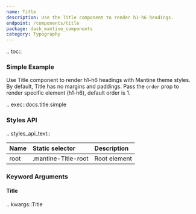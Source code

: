 ```yaml
---
name: Title
description: Use the Title component to render h1-h6 headings.
endpoint: /components/title
package: dash_mantine_components
category: Typography
---
```


.. toc::

### Simple Example

Use Title component to render h1-h6 headings with Mantine theme styles. By default, Title has no margins and paddings.
Pass the `order` prop to render specific element (h1-h6), default order is 1.

.. exec::docs.title.simple

### Styles API

.. styles_api_text::

| Name        | Static selector     | Description                                      |
|:------------|:--------------------|:-------------------------------------------------|
| root        | .mantine-Title-root | Root element                                     |

### Keyword Arguments

#### Title

.. kwargs::Title
